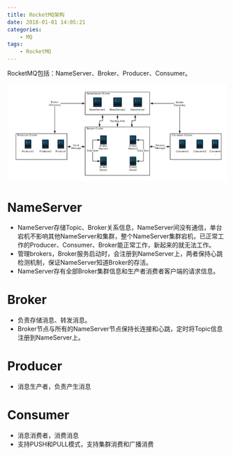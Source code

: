 ```yaml
---
title: RocketMQ架构
date: 2018-01-01 14:05:21
categories: 
	- MQ
tags:
	- RocketMQ
---
```


RocketMQ包括：NameServer、Broker、Producer、Consumer。

<!--more-->

![](./RocketMQ架构/rocketmq-architecture.jpg)

# NameServer

- NameServer存储Topic、Broker关系信息，NameServer间没有通信，单台宕机不影响其他NameServer和集群，整个NameServer集群宕机，已正常工作的Producer、Consumer、Broker能正常工作，新起来的就无法工作。
- 管理brokers，Broker服务启动时，会注册到NameServer上，两者保持心跳检测机制，保证NameServer知道Broker的存活。
- NameServer存有全部Broker集群信息和生产者消费者客户端的请求信息。

# Broker

- 负责存储消息、转发消息。
- Broker节点与所有的NameServer节点保持长连接和心跳，定时将Topic信息注册到NameServer上。

# Producer

- 消息生产者，负责产生消息

# Consumer

- 消息消费者，消费消息
- 支持PUSH和PULL模式，支持集群消费和广播消费